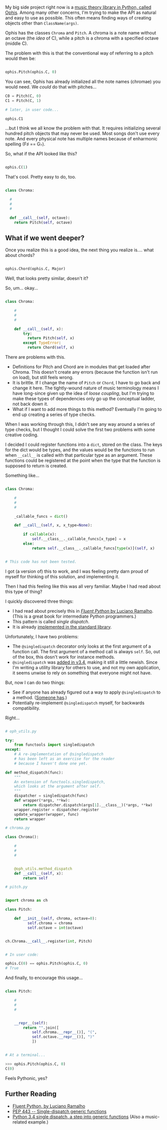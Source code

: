 <!--
.. title: Registering Functions Against Object Methods in Python
.. slug: registering-functions-against-object-methods-in-python
.. date: 2017-05-25 13:07:32 UTC-07:00
.. tags:
.. category:
.. link:
.. description:
.. type: text
-->

My big side project right now is a [music theory library in Python, called Ophis](https://github.com/OphisMusic/ophis). Among many other concerns, I'm trying to make the API as natural and easy to use as possible. This often means finding ways of creating objects other than `ClassName(args)`.

Ophis has the classes `Chroma` and `Pitch`. A chroma is a note name without an octave (the *idea* of C), while a pitch is a chroma with a specified octave (middle C).

The problem with this is that the conventional way of referring to a pitch would then be:

```python

ophis.Pitch(ophis.C, 0)

```

You can see, Ophis has already initialized all the note names (chromae) you would need. We *could* do that with pitches...

```python
C0 = Pitch(C, 0)
C1 = Pitch(C, 1)

# later, in user code...

ophis.C1
```

...but I think we all know the problem with that. It requires initializing several hundred pitch objects that may never be used. Most songs don't use every note. And every physical note has multiple names because of enharmonic spelling (F♯ == G♭).

So, what if the API looked like this?

```python

ophis.C(1)
```

That's cool. Pretty easy to do, too.

```python

class Chroma:

  #
  #
  #

  def __call__(self, octave):
    return Pitch(self, octave)
```

## What if we went deeper?

Once you realize this is a good idea, the next thing you realize is.... what about chords?

```python

ophis.Chord(ophis.C, Major)
```

Well, that looks pretty similar, doesn't it?

So, um... okay...

```python

class Chroma:

    #
    #
    #

    def __call__(self, x):
        try:
          return Pitch(self, x)
        except TypeError:
          return Chord(self, x)
```

There are problems with this.

 - Definitions for Pitch and Chord are in modules that get loaded after Chroma. This doesn't create any errors (because the function isn't run on load), but still feels wrong.
 - It is brittle. If I change the name of `Pitch` or `Chord`, I have to go back and change it here. The tightly-wound nature of music terminology means I have long-since given up the idea of *loose coupling*, but I'm trying to make these types of dependencies only go up the conceptual ladder, not back down it.
 - What if I want to add more things to this method? Eventually I'm going to end up creating a series of type checks.

When I was working through this, I didn't see any way around a series of type checks, but I thought I could solve the first two problems with some creative coding.

I decided I could register functions into a `dict`, stored on the class. The keys for the dict would be types, and the values would be the functions to run when `__call__` is called with that particular type as an argument. These functions could be registered at the point when the type that the function is supposed to return is created.

Something like...

```python

class Chroma:

    #
    #
    #

    _callable_funcs = dict()

    def __call__(self, x, x_type=None):

        if callable(x):
            self.__class__._callable_funcs[x_type] = x
        else:
            return self.__class__._callable_funcs[type(x)](self, x)


# This code has not been tested.
```

I got (a version of) this to work, and I was feeling pretty darn proud of myself for thinking of this solution, and implementing it.

Then I had this feeling like this was all very familiar. Maybe I had read about this type of thing?

I quickly discovered three things:

 - I had read about precisely this in [*Fluent Python* by Luciano Ramalho](http://amzn.to/2ruo2td). (This is a great book for intermediate Python programmers.)
 - This pattern is called *single dispatch*.
 - It is already [implemented in the standard library](https://docs.python.org/3/library/functools.html#functools.singledispatch).

Unfortunately, I have two problems:

 - The `@singledispatch` decorator only looks at the first argument of a function call. The first argument of a method call is always `self`. So, out of the box, this dosn't work for instance methods.
 - `@singledispatch` was [added in v3.4](https://www.python.org/dev/peps/pep-0443/), making it still a little newish. Since I'm writing a utility library for others to use, and not my own application, it seems unwise to rely on something that everyone might not have.

But, now I can do two things:

 - See if anyone has already figured out a way to apply `@singledispatch` to a method. ([Someone has](https://stackoverflow.com/questions/24601722/how-can-i-use-functools-singledispatch-with-instance-methods).)
 - Potentially re-implement `@singledispatch` myself, for backwards compatibility.

Right...


```python

# oph_utils.py

try:
    from functools import singledispatch
except:
    # A re-implementation of @singledispatch
    # has been left as an exercise for the reader
    # because I haven't done one yet.

def method_dispatch(func):
    """
    An extension of functools.singledispatch,
    which looks at the argument after self.
    """
    dispatcher = singledispatch(func)
    def wrapper(*args, **kw):
        return dispatcher.dispatch(args[1].__class__)(*args, **kw)
    wrapper.register = dispatcher.register
    update_wrapper(wrapper, func)
    return wrapper

# chroma.py

class Chroma():

    #
    #
    #


    @oph_utils.method_dispatch
    def __call__(self, x):
        return self

# pitch.py


import chroma as ch

class Pitch:

    def __init__(self, chroma, octave=0):
          self.chroma = chroma
          self.octave = int(octave)


ch.Chroma.__call__.register(int, Pitch)


# In user code:

ophis.C(0) == ophis.Pitch(ophis.C, 0)
# True

```

And finally, to encourage this usage...

```python

class Pitch:

    #
    #
    #


    __repr__(self):
        return "".join([
            self.chroma.__repr__()], "(",
            self.octave.__repr__()], ")"
            ])


# At a terminal...

>>> ophis.Pitch(ophis.C, 0)
C(0)

```

Feels Pythonic, yes?

## Further Reading

 - [Fluent Python, by Luciano Ramalho](http://amzn.to/2rLvDTO)
 - [PEP 443 -- Single-dispatch generic functions](https://www.python.org/dev/peps/pep-0443/)
 - [Python 3.4 single dispatch, a step into generic functions](https://julien.danjou.info/blog/2013/python-3.4-single-dispatch-generic-function) (Also a music-related example.)
